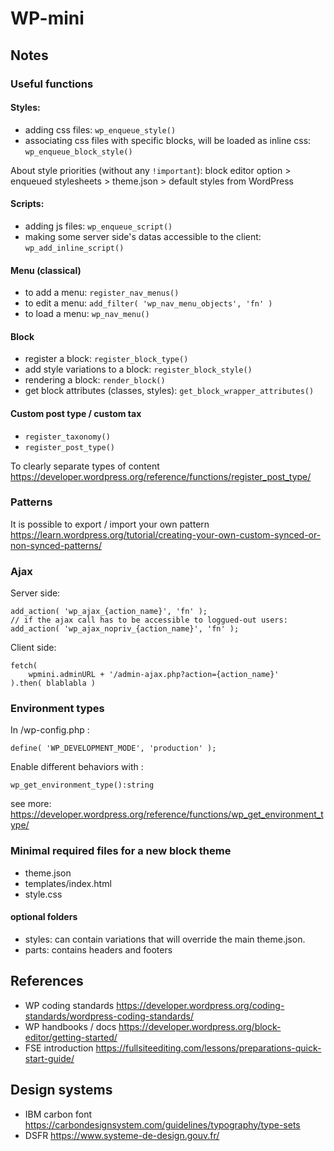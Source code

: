 # WP-mini

## Notes

### Useful functions

#### Styles:
- adding css files: `wp_enqueue_style()`
- associating css files with specific blocks, will be loaded as inline css: `wp_enqueue_block_style()`

About style priorities (without any `!important`):
block editor option > enqueued stylesheets > theme.json > default styles from WordPress

#### Scripts:
- adding js files: `wp_enqueue_script()`
- making some server side's datas accessible to the client: `wp_add_inline_script()`

#### Menu (classical) 
- to add a menu: `register_nav_menus()`
- to edit a menu: `add_filter( 'wp_nav_menu_objects', 'fn' )`
- to load a menu: `wp_nav_menu()`

#### Block
- register a block: `register_block_type()`
- add style variations to a block: `register_block_style()`
- rendering a block: `render_block()`
- get block attributes (classes, styles): `get_block_wrapper_attributes()`

#### Custom post type / custom tax
- `register_taxonomy()`
- `register_post_type()`

To clearly separate types of content
https://developer.wordpress.org/reference/functions/register_post_type/

### Patterns
It is possible to export / import your own pattern https://learn.wordpress.org/tutorial/creating-your-own-custom-synced-or-non-synced-patterns/

### Ajax

Server side:

```
add_action( 'wp_ajax_{action_name}', 'fn' );
// if the ajax call has to be accessible to loggued-out users:
add_action( 'wp_ajax_nopriv_{action_name}', 'fn' );
```

Client side:

```
fetch(
	wpmini.adminURL + '/admin-ajax.php?action={action_name}'
).then( blablabla )
```

### Environment types

In /wp-config.php :
```
define( 'WP_DEVELOPMENT_MODE', 'production' );
```

Enable different behaviors with :
```
wp_get_environment_type():string
```
see more: https://developer.wordpress.org/reference/functions/wp_get_environment_type/

### Minimal required files for a new block theme

- theme.json
- templates/index.html
- style.css

#### optional folders
 - styles: can contain variations that will override the main theme.json.
 - parts: contains headers and footers

## References

- WP coding standards https://developer.wordpress.org/coding-standards/wordpress-coding-standards/
- WP handbooks / docs https://developer.wordpress.org/block-editor/getting-started/
- FSE introduction https://fullsiteediting.com/lessons/preparations-quick-start-guide/

## Design systems

- IBM carbon font https://carbondesignsystem.com/guidelines/typography/type-sets
- DSFR https://www.systeme-de-design.gouv.fr/